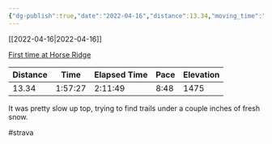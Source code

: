```yaml
---
{"dg-publish":true,"date":"2022-04-16","distance":13.34,"moving_time":"1:57:27","elapsed_time":"2:11:49","pace":"8:48","total_elevation_gain":1475,"url":"https://www.strava.com/activities/6993728804","permalink":"/01-personal/strava/2022-04-16-first-time-at-horse-ridge/","dgPassFrontmatter":true}
---
```



[[2022-04-16\|2022-04-16]]

[First time at Horse Ridge](https://www.strava.com/activities/6993728804)

| Distance | Time    | Elapsed Time | Pace | Elevation |
| -------- | ------- | ------------ | ---- | --------- |
| 13.34    | 1:57:27 | 2:11:49      | 8:48 | 1475      |


It was pretty slow up top, trying to find trails under a couple inches of fresh snow.

#strava
